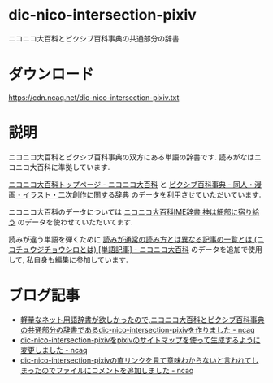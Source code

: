 # dic-nico-intersection-pixiv

ニコニコ大百科とピクシブ百科事典の共通部分の辞書

# ダウンロード

<https://cdn.ncaq.net/dic-nico-intersection-pixiv.txt>

# 説明

ニコニコ大百科とピクシブ百科事典の双方にある単語の辞書です.
読みがなはニコニコ大百科に準拠しています.

[ニコニコ大百科トップページ - ニコニコ大百科](http://dic.nicovideo.jp/)
と
[ピクシブ百科事典 - 同人・漫画・イラスト・二次創作に関する辞典](https://dic.pixiv.net/)
のデータを利用させていただいています.

ニコニコ大百科のデータについては
[ニコニコ大百科IME辞書 神は細部に宿り給う](http://tkido.com/blog/1019.html)
のデータを使わせていただいてます.

読みが違う単語を弾くために
[読みが通常の読み方とは異なる記事の一覧とは (ニコチュウジチョウシロとは) [単語記事] - ニコニコ大百科](https://dic.nicovideo.jp/id/4652210)
のデータを追加で使用して,
私自身も編集に参加しています.

# ブログ記事

* [軽量なネット用語辞書が欲しかったので,ニコニコ大百科とピクシブ百科事典の共通部分の辞書であるdic-nico-intersection-pixivを作りました - ncaq](https://www.ncaq.net/2017/03/10/)
* [dic-nico-intersection-pixivをpixivのサイトマップを使って生成するように変更しました - ncaq](https://www.ncaq.net/2017/08/23/)
* [dic-nico-intersection-pixivの直リンクを見て意味わからないと言われてしまったのでファイルにコメントを追加しました - ncaq](https://www.ncaq.net/2017/11/09/16/26/13/)
